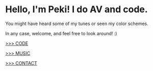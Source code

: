 # Hello, I'm Peki! I do AV and code.

You might have heard some of my tunes or seen my color schemes.

In any case, welcome, and feel free to look around! :)

[>>> CODE](./txt/code.md)

[>>> MUSIC](./txt/music.md)

[>>> CONTACT](./txt/contact.md)